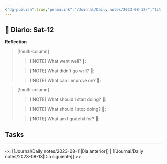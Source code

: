 ```yaml
---
{"dg-publish":true,"permalink":"/Journal/Daily notes/2023-08-12/","title":"2023-08-12","tags":["Daily"],"created":"2023-08-12T06:20:24.016-05:00","updated":"2023-09-08T19:36:26.813-05:00"}
---
```



## 📅 Diario: Sat-12


**Reflection**

> [!multi-column]
> 
> > [!NOTE] What went well?
> > 💭: 
> 
> > [!NOTE] What didn't go well?
> > 💭:
> 
> > [!NOTE] What can I improve on?
> > 💭:
> 

> [!multi-column]
> 
> > [!NOTE] What should I start doing?
> > 💭:
> 
> > [!NOTE] What should I stop doing?
> > 💭:
> 
> > [!NOTE] What am I grateful for?
> > 💭:
> 

## Tasks

- - - 

<< [[Journal/Daily notes/2023-08-11\|Dia anterior]] | [[Journal/Daily notes/2023-08-13\|Dia siguiente]] >>

